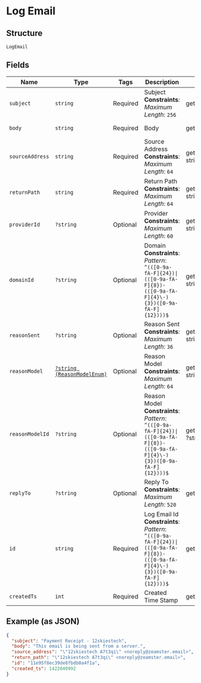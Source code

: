 
# Log Email

## Structure

`LogEmail`

## Fields

| Name | Type | Tags | Description | Getter | Setter |
|  --- | --- | --- | --- | --- | --- |
| `subject` | `string` | Required | Subject<br>**Constraints**: *Maximum Length*: `256` | getSubject(): string | setSubject(string subject): void |
| `body` | `string` | Required | Body | getBody(): string | setBody(string body): void |
| `sourceAddress` | `string` | Required | Source Address<br>**Constraints**: *Maximum Length*: `64` | getSourceAddress(): string | setSourceAddress(string sourceAddress): void |
| `returnPath` | `string` | Required | Return Path<br>**Constraints**: *Maximum Length*: `64` | getReturnPath(): string | setReturnPath(string returnPath): void |
| `providerId` | `?string` | Optional | Provider<br>**Constraints**: *Maximum Length*: `60` | getProviderId(): ?string | setProviderId(?string providerId): void |
| `domainId` | `?string` | Optional | Domain<br>**Constraints**: *Pattern*: `^(([0-9a-fA-F]{24})\|(([0-9a-fA-F]{8})-(([0-9a-fA-F]{4}\-){3})([0-9a-fA-F]{12})))$` | getDomainId(): ?string | setDomainId(?string domainId): void |
| `reasonSent` | `?string` | Optional | Reason Sent<br>**Constraints**: *Maximum Length*: `36` | getReasonSent(): ?string | setReasonSent(?string reasonSent): void |
| `reasonModel` | [`?string (ReasonModelEnum)`](../../doc/models/reason-model-enum.md) | Optional | Reason Model<br>**Constraints**: *Maximum Length*: `64` | getReasonModel(): ?string | setReasonModel(?string reasonModel): void |
| `reasonModelId` | `?string` | Optional | Reason Model<br>**Constraints**: *Pattern*: `^(([0-9a-fA-F]{24})\|(([0-9a-fA-F]{8})-(([0-9a-fA-F]{4}\-){3})([0-9a-fA-F]{12})))$` | getReasonModelId(): ?string | setReasonModelId(?string reasonModelId): void |
| `replyTo` | `?string` | Optional | Reply To<br>**Constraints**: *Maximum Length*: `520` | getReplyTo(): ?string | setReplyTo(?string replyTo): void |
| `id` | `string` | Required | Log Email Id<br>**Constraints**: *Pattern*: `^(([0-9a-fA-F]{24})\|(([0-9a-fA-F]{8})-(([0-9a-fA-F]{4}\-){3})([0-9a-fA-F]{12})))$` | getId(): string | setId(string id): void |
| `createdTs` | `int` | Required | Created Time Stamp | getCreatedTs(): int | setCreatedTs(int createdTs): void |

## Example (as JSON)

```json
{
  "subject": "Payment Receipt - 12skiestech",
  "body": "This email is being sent from a server.",
  "source_address": "\"12skiestech A7t3qi\" <noreply@zeamster.email>",
  "return_path": "\"12skiestech A7t3qi\" <noreply@zeamster.email>",
  "id": "11e95f8ec39de8fbdb0a4f1a",
  "created_ts": 1422040992
}
```

